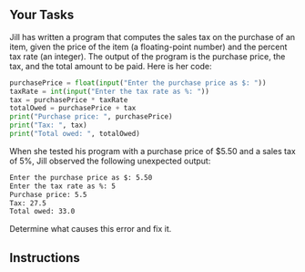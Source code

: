 ## Your Tasks

Jill has written a program that computes the sales tax on the purchase of an item, given the price of the item (a floating-point number) and the percent tax rate (an integer). The output of the program is the purchase price, the tax, and the total amount to be paid. Here is her code:

```python
purchasePrice = float(input("Enter the purchase price as $: "))
taxRate = int(input("Enter the tax rate as %: "))
tax = purchasePrice * taxRate
totalOwed = purchasePrice + tax
print("Purchase price: ", purchasePrice)
print("Tax: ", tax)
print("Total owed: ", totalOwed)
```

When she tested his program with a purchase price of $5.50 and a sales tax of 5%, Jill observed the following unexpected output:

```txt
Enter the purchase price as $: 5.50
Enter the tax rate as %: 5
Purchase price: 5.5
Tax: 27.5
Total owed: 33.0
```

Determine what causes this error and fix it.

## Instructions
